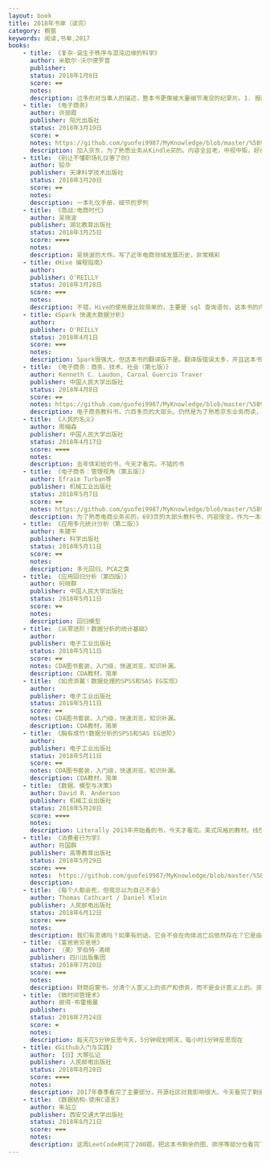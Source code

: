 ```yaml
---
layout: book
title: 2018年书单（读完）
category: 橱窗
keywords: 阅读,书单,2017
books:
    - title: 《复杂-诞生于秩序与混沌边缘的科学》
      author: 米歇尔·沃尔德罗普
      publisher:
      status: 2018年1月6日
      score: ❤❤
      notes:  
      description: 过多的对当事人的描述，整本书更像被大量细节淹没的纪录片。1. 报酬递增导致系统最终状态取决于最初状态的微小随机。2. 复杂程度低于阈值，相变不会发生。高于阈值，自动催化现象就变得不可避免
    - title: 《电子商务》
      author: 许丽霞
      publisher: 阳光出版社
      status: 2018年3月19日
      score: ❤
      notes: https://github.com/guofei9987/MyKnowledge/blob/master/%5B9%5D%20读书/%5B9-6%5D%20科技/电子商务.md
      description: 加入京东，为了熟悉业务从Kindle买的。内容全且老，中规中矩，好在有助于对电商领域有个全面的认识。
    - title: 《别让不懂职场礼仪害了你》
      author: 铅华
      publisher: 天津科学技术出版社
      status: 2018年3月20日
      score: ❤❤
      notes:  
      description: 一本礼仪手册，细节的罗列
    - title: 《商战:电商时代》
      author: 吴晓波
      publisher: 湖北教育出版社
      status: 2018年3月25日
      score: ❤❤❤❤
      notes:  
      description: 吴晓波的大作。写了近年电商领域发展历史，非常精彩
    - title: 《Hive 编程指南》
      author:
      publisher: O'REILLY
      status: 2018年3月28日
      score: ❤❤❤
      notes:
      description: 不错，Hive的使用是比较简单的，主要是 sql 查询语句，这本书的内容更深。
    - title: 《Spark 快速大数据分析》
      author:
      publisher: O'REILLY
      status: 2018年4月1日
      score: ❤❤❤
      notes:
      description: Spark很强大，但这本书的翻译版不是。翻译版错误太多，并且这本书本身太老了，出这本书的时候，spark.DataFrame还没发布。
    - title: 《电子商务：商务、技术、社会（第七版）》
      author: Kenneth C. Laudon, Caroal Guercio Traver
      publisher: 中国人民大学出版社
      status: 2018年4月8日
      score: ❤❤
      notes: https://github.com/guofei9987/MyKnowledge/blob/master/%5B9%5D%20读书/%5B9-6%5D%20科技/电子商务.md
      description: 电子商务教科书，六百多页的大部头。仍然是为了熟悉京东业务而读，内容全面，篇章质量不错，就是有点老了
    - title: 《人民的名义》
      author: 周梅森
      publisher: 中国人民大学出版社
      status: 2018年4月17日
      score: ❤❤❤❤
      notes:  
      description: 去年体彩给的书，今天才看完。不错的书
    - title: 《电子商务：管理视角（第五版）》
      author: Efraim Turban等
      publisher: 机械工业出版社
      status: 2018年5月7日
      score: ❤❤
      notes: https://github.com/guofei9987/MyKnowledge/blob/master/%5B9%5D%20读书/%5B9-6%5D%20科技/电子商务.md
      description: 为了熟悉电商业务买的，693页的大部头教科书，内容很全。作为一本老书很有洞见。
    - title: 《应用多元统计分析（第二版）》
      author: 朱建平
      publisher: 科学出版社
      status: 2018年5月11日
      score: ❤❤
      notes:
      description: 多元回归、PCA之类
    - title: 《应用回归分析（第四版）》
      author: 何晓群
      publisher: 中国人民大学出版社
      status: 2018年5月11日
      score: ❤❤
      notes:
      description: 回归模型
    - title: 《从零进阶！数据分析的统计基础》
      author:
      publisher: 电子工业出版社
      status: 2018年5月11日
      score: ❤❤
      notes: CDA图书套装，入门级，快速浏览，知识补漏。
      description: CDA教材，简单
    - title: 《如虎添翼！数据处理的SPSS和SAS EG实现》
      author:
      publisher: 电子工业出版社
      status: 2018年5月11日
      score: ❤❤
      notes: CDA图书套装，入门级，快速浏览，知识补漏。
      description: CDA教材，简单
    - title: 《胸有成竹!数据分析的SPSS和SAS EG进阶》
      author:
      publisher: 电子工业出版社
      status: 2018年5月11日
      score: ❤❤
      notes: CDA图书套装，入门级，快速浏览，知识补漏。
      description: CDA教材，简单
    - title: 《数据、模型与决策》
      author: David R. Anderson
      publisher: 机械工业出版社
      status: 2018年5月28日
      score: ❤❤❤❤
      notes:
      description: Literally 2013年开始看的书，今天才看完。美式风格的教材。线性规划、非线性规划、整数规划、库存模型、排队论、时间序列等知识的入门级介绍。
    - title: 《消费者行为学》
      author: 符国群
      publisher: 高等教育出版社
      status: 2018年5月29日
      score: ❤❤❤
      notes:  https://github.com/guofei9987/MyKnowledge/blob/master/%5B9%5D%20%E8%AF%BB%E4%B9%A6/%5B9-5%5D%20%E7%A4%BE%E4%BC%9A%E7%BB%8F%E6%B5%8E%E5%AD%A6/%E6%95%99%E6%9D%90/%E6%B6%88%E8%B4%B9%E8%80%85%E8%A1%8C%E4%B8%BA%E5%AD%A6.md
      description:
    - title: 《每个人都会死，但我总以为自己不会》
      author: Thomas Cathcart / Daniel Klein
      publisher: 人民邮电出版社
      status: 2018年6月12日
      score: ❤❤❤
      notes:
      description: 我们有灵魂吗？如果有的话，它会不会在肉体消亡后依然存在？它是由什么做成的？有高贵与卑贱之别吗？有没有一种时间范围能切断生死循环？恒久驻于此刻，这是否就是“永生”？天堂是时空中的存在吗？如果不是，它又在哪？什么时候出现？进入天堂的可能性会有多大？</br>这本书用幽默的语言写了许多哲学家对死亡的思考
    - title: 《富爸爸穷爸爸》
      author: （美）罗伯特·清崎
      publisher: 四川出版集团
      status: 2018年7月20日
      score: ❤❤❤
      notes:
      description: 财商启蒙书。分清个人意义上的资产和债务，而不是会计意义上的。资产是可以带来正现金流的东西，负债是带来负现金流的东西。要买入资产，不要买入负债
    - title: 《微时间管理术》
      author: 彼得·布雷格曼
      publisher:
      status: 2018年7月24日
      score: ❤
      notes:
      description: 每天花5分钟反思今天，5分钟规划明天，每小时1分钟反思现在
    - title: 《Github入门与实践》
      author: 【日】大塚弘记
      publisher: 人民邮电出版社
      status: 2018年8月20日
      score: ❤❤❤❤
      notes:
      description: 2017年春季看完了主要部分，开源社区对我影响很大。今天看完了剩余三章
    - title: 《数据结构-使用C语言》
      author: 朱站立
      publisher: 西安交通大学出版社
      status: 2018年8月21日
      score: ❤❤❤
      notes:
      description: 这周LeetCode刷完了200题，把这本书剩余的图、排序等部分也看完了。
---
```

